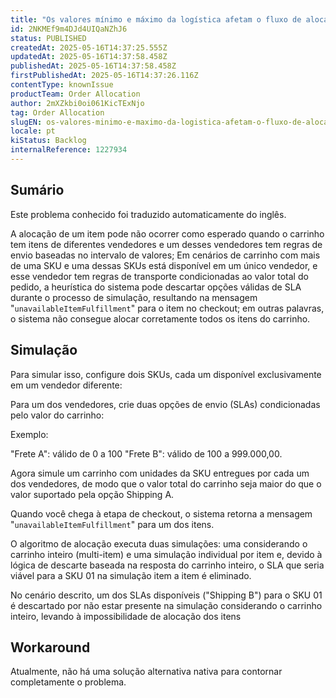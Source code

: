 ```yaml
---
title: "Os valores mínimo e máximo da logística afetam o fluxo de alocação"
id: 2NKMEf9m4DJd4UIQaNZhJ6
status: PUBLISHED
createdAt: 2025-05-16T14:37:25.555Z
updatedAt: 2025-05-16T14:37:58.458Z
publishedAt: 2025-05-16T14:37:58.458Z
firstPublishedAt: 2025-05-16T14:37:26.116Z
contentType: knownIssue
productTeam: Order Allocation
author: 2mXZkbi0oi061KicTExNjo
tag: Order Allocation
slugEN: os-valores-minimo-e-maximo-da-logistica-afetam-o-fluxo-de-alocacao
locale: pt
kiStatus: Backlog
internalReference: 1227934
---
```


## Sumário

<div class="alert alert-info">
  <p>Este problema conhecido foi traduzido automaticamente do inglês.</p>
</div>


A alocação de um item pode não ocorrer como esperado quando o carrinho tem itens de diferentes vendedores e um desses vendedores tem regras de envio baseadas no intervalo de valores;
Em cenários de carrinho com mais de uma SKU e uma dessas SKUs está disponível em um único vendedor, e esse vendedor tem regras de transporte condicionadas ao valor total do pedido, a heurística do sistema pode descartar opções válidas de SLA durante o processo de simulação, resultando na mensagem "`unavailableItemFulfillment`" para o item no checkout; em outras palavras, o sistema não consegue alocar corretamente todos os itens do carrinho.

## Simulação


Para simular isso, configure dois SKUs, cada um disponível exclusivamente em um vendedor diferente:

Para um dos vendedores, crie duas opções de envio (SLAs) condicionadas pelo valor do carrinho:

Exemplo:

"Frete A": válido de 0 a 100
"Frete B": válido de 100 a 999.000,00.

Agora simule um carrinho com unidades da SKU entregues por cada um dos vendedores, de modo que o valor total do carrinho seja maior do que o valor suportado pela opção Shipping A.

Quando você chega à etapa de checkout, o sistema retorna a mensagem "`unavailableItemFulfillment`" para um dos itens.

O algoritmo de alocação executa duas simulações: uma considerando o carrinho inteiro (multi-item) e uma simulação individual por item e, devido à lógica de descarte baseada na resposta do carrinho inteiro, o SLA que seria viável para a SKU 01 na simulação item a item é eliminado.

No cenário descrito, um dos SLAs disponíveis ("Shipping B") para o SKU 01 é descartado por não estar presente na simulação considerando o carrinho inteiro, levando à impossibilidade de alocação dos itens

## Workaround


Atualmente, não há uma solução alternativa nativa para contornar completamente o problema.






